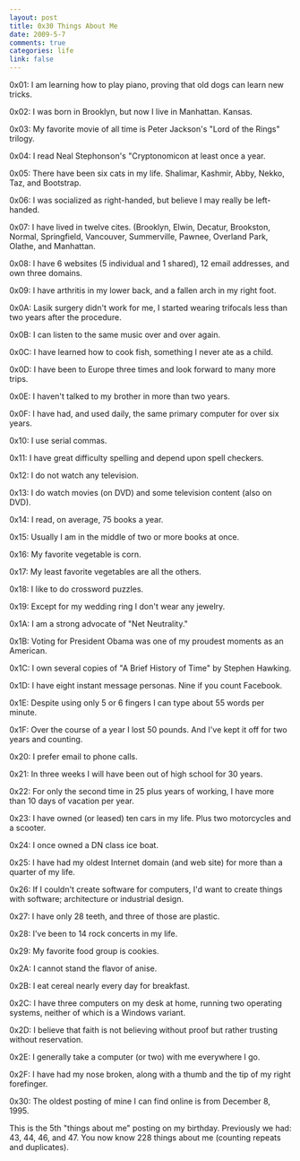 ```yaml
--- 
layout: post
title: 0x30 Things About Me
date: 2009-5-7
comments: true
categories: life
link: false
---
```

0x01: I am learning how to play piano, proving that old dogs can learn new tricks.

0x02: I was born in Brooklyn, but now I live in Manhattan. Kansas.

0x03: My favorite movie of all time is Peter Jackson's "Lord of the Rings" trilogy.

0x04: I read Neal Stephonson's "Cryptonomicon at least once a year.

0x05: There have been six cats in my life. Shalimar, Kashmir, Abby, Nekko, Taz, and Bootstrap.

0x06: I was socialized as right-handed, but believe I may really be left-handed.

0x07: I have lived in twelve cites. (Brooklyn, Elwin, Decatur, Brookston, Normal, Springfield, Vancouver, Summerville, Pawnee, Overland Park, Olathe, and Manhattan.

0x08: I have 6 websites (5 individual and 1 shared), 12 email addresses, and own three domains.

0x09: I have arthritis in my lower back, and a fallen arch in my right foot.

0x0A: Lasik surgery didn't work for me, I started wearing trifocals less than two years after the procedure.

0x0B: I can listen to the same music over and over again.

0x0C: I have learned how to cook fish, something I never ate as a child.

0x0D: I have been to Europe three times and look forward to many more trips.

0x0E: I haven't talked to my brother in more than two years.

0x0F: I have had, and used daily, the same primary computer for over six years.

0x10: I use serial commas.

0x11: I have great difficulty spelling and depend upon spell checkers.

0x12: I do not watch any television.

0x13: I do watch movies (on DVD) and some television content (also on DVD).

0x14: I read, on average, 75 books a year.

0x15: Usually I am in the middle of two or more books at once.

0x16: My favorite vegetable is corn.

0x17: My least favorite vegetables are all the others.

0x18: I like to do crossword puzzles.

0x19: Except for my wedding ring I don't wear any jewelry.

0x1A: I am a strong advocate of "Net Neutrality."

0x1B: Voting for President Obama was one of my proudest moments as an American.

0x1C: I own several copies of "A Brief History of Time" by Stephen Hawking.

0x1D: I have eight instant message personas. Nine if you count Facebook.

0x1E: Despite using only 5 or 6 fingers I can type about 55 words per minute.

0x1F: Over the course of a year I lost 50 pounds. And I've kept it off for two years and counting.

0x20: I prefer email to phone calls.

0x21: In three weeks I will have been out of high school for 30 years.

0x22: For only the second time in 25 plus years of working, I have more than 10 days of vacation per year.

0x23: I have owned (or leased) ten cars in my life. Plus two motorcycles and a scooter.

0x24: I once owned a DN class ice boat.

0x25: I have had my oldest Internet domain (and web site) for more than a quarter of my life.

0x26: If I couldn't create software for computers, I'd want to create things with software; architecture or industrial design.

0x27: I have only 28 teeth, and three of those are plastic.

0x28: I've been to 14 rock concerts in my life.

0x29: My favorite food group is cookies.

0x2A: I cannot stand the flavor of anise.

0x2B: I eat cereal nearly every day for breakfast.

0x2C: I have three computers on my desk at home, running two operating systems, neither of which is a Windows variant.

0x2D: I believe that faith is not believing without proof but rather trusting without reservation.

0x2E: I generally take a computer (or two) with me everywhere I go.

0x2F: I have had my nose broken, along with a thumb and the tip of my right forefinger.

0x30: The oldest posting of mine I can find online is from December 8, 1995.

This is the 5th "things about me" posting on my birthday. Previously we had: 43, 44, 46, and 47. You now know 228 things about me (counting repeats and duplicates).
